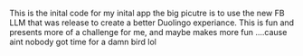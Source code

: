 This is the inital code for my inital app the big picutre is to use the new FB LLM that was release to create a better Duolingo experiance. 
This is fun and presents more of a challenge for me, and maybe makes more fun
....cause aint nobody got time for a damn bird lol
